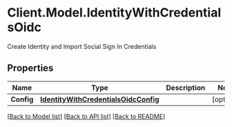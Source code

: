 # Client.Model.IdentityWithCredentialsOidc
Create Identity and Import Social Sign In Credentials

## Properties

Name | Type | Description | Notes
------------ | ------------- | ------------- | -------------
**Config** | [**IdentityWithCredentialsOidcConfig**](IdentityWithCredentialsOidcConfig.md) |  | [optional] 

[[Back to Model list]](../README.md#documentation-for-models) [[Back to API list]](../README.md#documentation-for-api-endpoints) [[Back to README]](../README.md)

